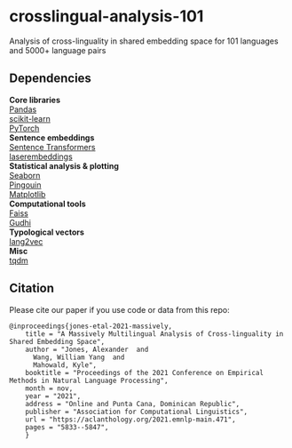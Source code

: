 # crosslingual-analysis-101
Analysis of cross-linguality in shared embedding space for 101 languages and 5000+ language pairs

## Dependencies 

**Core libraries** \
[Pandas](https://pandas.pydata.org/pandas-docs/stable/getting_started/install.html) \
[scikit-learn](https://scikit-learn.org/stable/install.html) \
[PyTorch](https://pytorch.org) \
**Sentence embeddings** \
[Sentence Transformers](https://www.sbert.net) \
[laserembeddings](https://pypi.org/project/laserembeddings/) \
**Statistical analysis \& plotting** \
[Seaborn](https://seaborn.pydata.org/installing.html) \
[Pingouin](https://pingouin-stats.org) \
[Matplotlib](https://matplotlib.org/stable/users/installing.html) \
**Computational tools** \
[Faiss](https://github.com/facebookresearch/faiss) \
[Gudhi](http://gudhi.gforge.inria.fr/python/latest/installation.html) \
**Typological vectors** \
[lang2vec](https://pypi.org/project/lang2vec/) \
**Misc** \
[tqdm](https://pypi.org/project/tqdm/)

## **Citation**

Please cite our paper if you use code or data from this repo:

```
@inproceedings{jones-etal-2021-massively,
    title = "A Massively Multilingual Analysis of Cross-linguality in Shared Embedding Space",
    author = "Jones, Alexander  and
      Wang, William Yang  and
      Mahowald, Kyle",
    booktitle = "Proceedings of the 2021 Conference on Empirical Methods in Natural Language Processing",
    month = nov,
    year = "2021",
    address = "Online and Punta Cana, Dominican Republic",
    publisher = "Association for Computational Linguistics",
    url = "https://aclanthology.org/2021.emnlp-main.471",
    pages = "5833--5847",
    }
```
